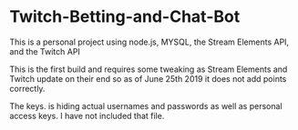 # Twitch-Betting-and-Chat-Bot

This is a personal project using node.js, MYSQL, the Stream Elements API, and the Twitch API


This is the first build and requires some tweaking as Stream Elements and Twitch update on their end so as of June 25th 2019 it does not add points correctly.

The keys. is hiding actual usernames and passwords as well as personal access keys. I have not included that file.

